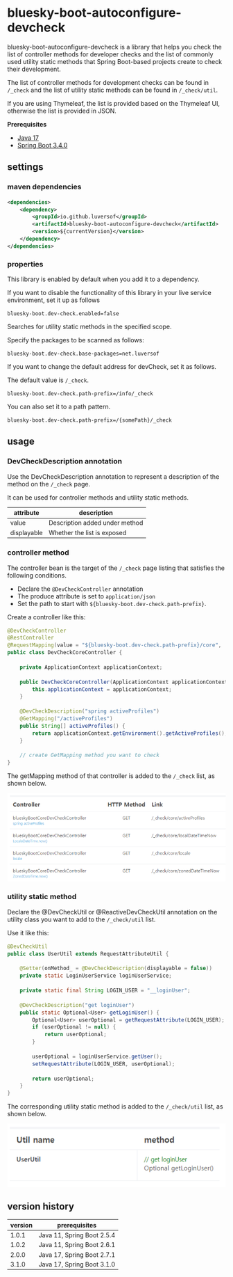 # bluesky-boot-autoconfigure-devcheck

<!-- 
bluesky-boot-autoconfigure-devcheck는 Spring Boot 기반 프로젝트에서 개발 내용 확인을 위해 만드는 개발자 확인용 controller method 목록과 일반적으로 사용되는 utility static method 목록을 확인 할 수 있도록 도와주는 라이브러리입니다.

개발 확인용 controller method 목록은 `/_check` 에서 확인할 수 있고 utility static method 목록은 `/_check/util` 에서 확인할 수 있습니다.

Thymeleaf를 사용하는 경우 Thymeleaf UI 기반으로 목록이 제공되며 그 외의 경우 JSON으로 목록을 제공합니다.
-->

bluesky-boot-autoconfigure-devcheck is a library that helps you check the list of controller methods for developer checks and the list of commonly used utility static methods that Spring Boot-based projects create to check their development.

The list of controller methods for development checks can be found in `/_check` and the list of utility static methods can be found in `/_check/util`.

If you are using Thymeleaf, the list is provided based on the Thymeleaf UI, otherwise the list is provided in JSON.

**Prerequisites**

- [Java 17](https://openjdk.java.net/)
- [Spring Boot 3.4.0](https://spring.io/)

## settings

### maven dependencies

```pom.xml
<dependencies>
    <dependency>
        <groupId>io.github.luversof</groupId>
        <artifactId>bluesky-boot-autoconfigure-devcheck</artifactId>
        <version>${currentVersion}</version>
    </dependency>
</dependencies>
```

### properties

<!--
이 라이브러리는 dependency에 추가하면 기본 활성화되어 있습니다.

라이브 서비스 환경에서 이 라이브러리의 기능을 비활성화하고 싶은 경우 다음과 같이 설정합니다.
-->

This library is enabled by default when you add it to a dependency.

If you want to disable the functionality of this library in your live service environment, set it up as follows


```properties
bluesky-boot.dev-check.enabled=false
```

<!--
지정된 범위에서 utility static method를 검색합니다.

다음과 같이 검사할 패키지를 지정합니다.
-->
Searches for utility static methods in the specified scope.

Specify the packages to be scanned as follows:


```properties
bluesky-boot.dev-check.base-packages=net.luversof
```

<!--
devCheck의 기본 주소를 변경하고 싶은 경우 다음과 같이 설정합니다.

기본 값은 `/_check` 입니다.
-->

If you want to change the default address for devCheck, set it as follows.

The default value is `/_check`.


```properties
bluesky-boot.dev-check.path-prefix=/info/_check
```

<!--
path pattern으로 설정할 수도 있습니다.
-->

You can also set it to a path pattern.


```properties
bluesky-boot.dev-check.path-prefix=/{somePath}/_check
```


## usage

### DevCheckDescription annotation

<!-- 
`/_check` page에서 해당 method에 대한 설명을 나타내기 위해 DevCheckDescription annotation을 사용합니다.

controller method와 utility static method에 사용할 수 있습니다.
-->
Use the DevCheckDescription annotation to represent a description of the method on the `/_check` page.

It can be used for controller methods and utility static methods.


| attribute  | description |
| ------------- | ------------- |
| value  | <!-- method 아래 추가되는 설명 --> Description added under method  |
| displayable  | <!-- 목록 노출 여부 --> Whether the list is exposed  |

### controller method

<!-- 
controller bean이 다음 조건을 만족하는 `/_check` page 목록화 대상입니다.

* `@DevCheckController` annotation을 선언
* produce 속성은 `application/json` 
* path는 `${bluesky-boot.dev-check.path-prefix}` 로 시작하도록 설정

다음과 같이 controller를 생성합니다.
-->
 
The controller bean is the target of the `/_check` page listing that satisfies the following conditions.

* Declare the `@DevCheckController` annotation
* The produce attribute is set to `application/json` 
* Set the path to start with `${bluesky-boot.dev-check.path-prefix}`.

Create a controller like this:

```java
@DevCheckController
@RestController
@RequestMapping(value = "${bluesky-boot.dev-check.path-prefix}/core",  produces = MediaType.APPLICATION_JSON_VALUE)
public class DevCheckCoreController {

	private ApplicationContext applicationContext;

	public DevCheckCoreController(ApplicationContext applicationContext) {
		this.applicationContext = applicationContext;
	}

	@DevCheckDescription("spring activeProfiles")
	@GetMapping("/activeProfiles")
	public String[] activeProfiles() {
		return applicationContext.getEnvironment().getActiveProfiles();
	}
	
	// create GetMapping method you want to check
}
```

<!-- 
아래와 같이 해당 controller의 getMapping method가 `/_check` 목록에 추가됩니다.
-->

The getMapping method of that controller is added to the `/_check` list, as shown below.

![_check](./_check.png)


### utility static method

<!--
`/_check/util` 목록에 추가할 utility class에 @DevCheckUtil 또는 @ReactiveDevCheckUtil annotation을 선언합니다.

다음과 같이 사용합니다.
-->

Declare the @DevCheckUtil or @ReactiveDevCheckUtil annotation on the utility class you want to add to the `/_check/util` list.

Use it like this:

```java
@DevCheckUtil
public class UserUtil extends RequestAttributeUtil {
	
	@Setter(onMethod_ = @DevCheckDescription(displayable = false))
	private static LoginUserService loginUserService;
	
	private static final String LOGIN_USER = "__loginUser";

	@DevCheckDescription("get loginUser")
	public static Optional<User> getLoginUser() {
		Optional<User> userOptional = getRequestAttribute(LOGIN_USER);
		if (userOptional != null) {
			return userOptional;
		}
		
		userOptional = loginUserService.getUser();
		setRequestAttribute(LOGIN_USER, userOptional);
		
		return userOptional;
	}
}

```

<!--
아래와 같이 해당 utility static method가 `/_check/util` 목록에 추가됩니다.
-->

The corresponding utility static method is added to the `/_check/util` list, as shown below.

![_check](./_checkUtil.png)

## version history

| version | prerequisites |
| ------------- | ------------- |
| 1.0.1 | Java 11, Spring Boot 2.5.4 |
| 1.0.2 | Java 11, Spring Boot 2.6.1 |
| 2.0.0 | Java 17, Spring Boot 2.7.1 |
| 3.1.0 | Java 17, Spring Boot 3.1.0 |
